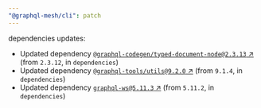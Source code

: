 ```yaml
---
"@graphql-mesh/cli": patch
---
```

dependencies updates:
  - Updated dependency [`@graphql-codegen/typed-document-node@2.3.13` ↗︎](https://www.npmjs.com/package/@graphql-codegen/typed-document-node/v/2.3.13) (from `2.3.12`, in `dependencies`)
  - Updated dependency [`@graphql-tools/utils@9.2.0` ↗︎](https://www.npmjs.com/package/@graphql-tools/utils/v/9.2.0) (from `9.1.4`, in `dependencies`)
  - Updated dependency [`graphql-ws@5.11.3` ↗︎](https://www.npmjs.com/package/graphql-ws/v/5.11.3) (from `5.11.2`, in `dependencies`)
